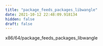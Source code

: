 ```yaml
---
title: "package_feeds_packages_libwangle"
date: 2021-10-12 22:48:09.918134
hidden: false
draft: false
---
```


x86/64/package_feeds_packages_libwangle

